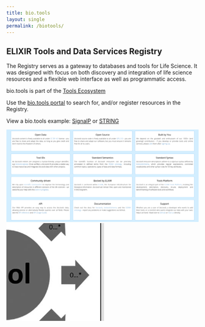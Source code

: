 ```yaml
---
title: bio.tools
layout: single
permalink: /biotools/
---
```

## ELIXIR Tools and Data Services Registry

The Registry serves as a gateway to databases and tools for Life Science. It was designed with focus on both 
discovery and integration of life science resources and a flexible web interface as well as programmatic access.

bio.tools is part of the [Tools Ecosystem](https://elixir-europe.org/internal-projects/commissioned-services/tools-platform-ecosystem)

Use the [bio.tools portal](https://bio.tools/) to search for, and/or register resources in the Registry.

View a bio.tools example: [SignalP](https://bio.tools/signalp) or [STRING](https://bio.tools/string)

<!--[Registry workflow](biotools_workflow.png)-->
![Overview](biotools_overview.png)
![biotools_schema](biotools_schema.jpeg)